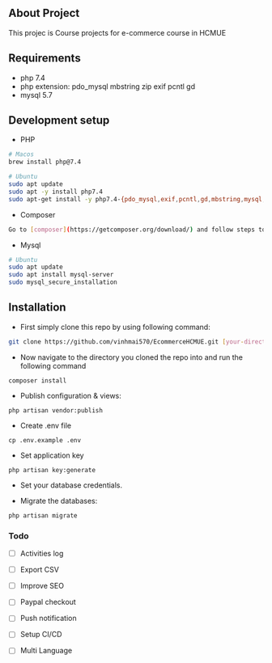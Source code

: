 ## About Project

This projec is Course projects for e-commerce course in HCMUE

## Requirements
* php 7.4
* php extension: pdo_mysql mbstring zip exif pcntl gd
* mysql 5.7

## Development setup

- PHP
```sh
# Macos
brew install php@7.4

# Ubuntu
sudo apt update
sudo apt -y install php7.4
sudo apt-get install -y php7.4-{pdo_mysql,exif,pcntl,gd,mbstring,mysql,zip,gd}
```

- Composer
```sh
Go to [composer](https://getcomposer.org/download/) and follow steps to install composer
```

- Mysql
```sh
# Ubuntu
sudo apt update
sudo apt install mysql-server
sudo mysql_secure_installation
```

## Installation
- First simply clone this repo by using following command:
```sh
git clone https://github.com/vinhmai570/EcommerceHCMUE.git [your-directory]
```

- Now navigate to the directory you cloned the repo into and run the following command
```
composer install
```

- Publish configuration & views:
```
php artisan vendor:publish
```

- Create .env file
```
cp .env.example .env
```

- Set application key
```
php artisan key:generate
```

- Set your database credentials.

- Migrate the databases:
```
php artisan migrate
```

### Todo

- [ ] Activities log

- [ ] Export CSV

- [ ] Improve SEO

- [ ] Paypal checkout

- [ ] Push notification

- [ ] Setup CI/CD

- [ ] Multi Language
